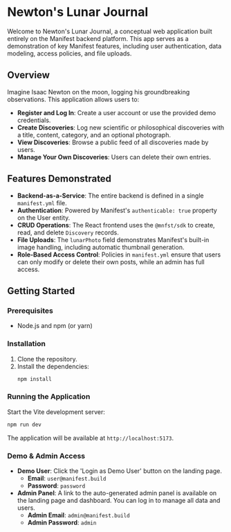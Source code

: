 # Newton's Lunar Journal

Welcome to Newton's Lunar Journal, a conceptual web application built entirely on the Manifest backend platform. This app serves as a demonstration of key Manifest features, including user authentication, data modeling, access policies, and file uploads.

## Overview

Imagine Isaac Newton on the moon, logging his groundbreaking observations. This application allows users to:

- **Register and Log In**: Create a user account or use the provided demo credentials.
- **Create Discoveries**: Log new scientific or philosophical discoveries with a title, content, category, and an optional photograph.
- **View Discoveries**: Browse a public feed of all discoveries made by users.
- **Manage Your Own Discoveries**: Users can delete their own entries.

## Features Demonstrated

- **Backend-as-a-Service**: The entire backend is defined in a single `manifest.yml` file.
- **Authentication**: Powered by Manifest's `authenticable: true` property on the User entity.
- **CRUD Operations**: The React frontend uses the `@mnfst/sdk` to create, read, and delete `Discovery` records.
- **File Uploads**: The `lunarPhoto` field demonstrates Manifest's built-in image handling, including automatic thumbnail generation.
- **Role-Based Access Control**: Policies in `manifest.yml` ensure that users can only modify or delete their own posts, while an admin has full access.

## Getting Started

### Prerequisites

- Node.js and npm (or yarn)

### Installation

1.  Clone the repository.
2.  Install the dependencies:
    ```bash
    npm install
    ```

### Running the Application

Start the Vite development server:

```bash
npm run dev
```

The application will be available at `http://localhost:5173`.

### Demo & Admin Access

- **Demo User**: Click the 'Login as Demo User' button on the landing page.
  - **Email**: `user@manifest.build`
  - **Password**: `password`
- **Admin Panel**: A link to the auto-generated admin panel is available on the landing page and dashboard. You can log in to manage all data and users.
  - **Admin Email**: `admin@manifest.build`
  - **Admin Password**: `admin`
